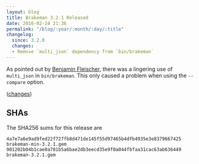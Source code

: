 ```yaml
---
layout: blog
title: Brakeman 3.2.1 Released
date: 2016-02-24 21:36
permalink: "/blog/:year/:month/:day/:title"
changelog:
  since: 3.2.0
  changes:
  - Remove `multi_json` dependency from `bin/brakeman`
---
```




As pointed out by [Benjamin Fleischer](https://github.com/bf4), there was a lingering use of `multi_json` in `bin/brakeman`. This only caused a problem when using the `--compare` option.

([changes](https://github.com/presidentbeef/brakeman/pull/831))

## SHAs

The SHA256 sums for this release are

    4a7e7a6e9ad9fed22f727fb8d471de145f55d97465b4dfb4935e3e8379667425  brakeman-min-3.2.1.gem
    901202b04b1cae0a781b5a6bae2db3eecd35e9f0a044fbfaa31cac63ab636449  brakeman-3.2.1.gem
